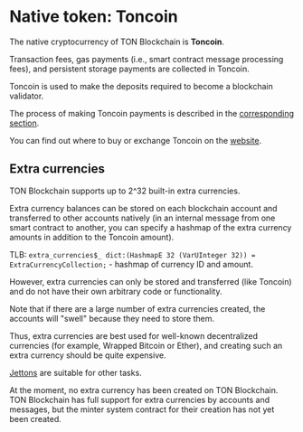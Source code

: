 # Native token: Toncoin

The native cryptocurrency of TON Blockchain is **Toncoin**.

Transaction fees, gas payments (i.e., smart contract message processing fees), and persistent storage payments are collected in Toncoin.

Toncoin is used to make the deposits required to become a blockchain validator.

The process of making Toncoin payments is described in the [corresponding section](/v3/guidelines/dapps/asset-processing/payments-processing).

You can find out where to buy or exchange Toncoin on the [website](https://ton.org/coin).

## Extra currencies

TON Blockchain supports up to 2^32 built-in extra currencies. 

Extra currency balances can be stored on each blockchain account and transferred to other accounts natively (in an internal message from one smart contract to another, you can specify a hashmap of the extra currency amounts in addition to the Toncoin amount).

TLB: `extra_currencies$_ dict:(HashmapE 32 (VarUInteger 32)) = ExtraCurrencyCollection;` - hashmap of currency ID and amount.

However, extra currencies can only be stored and transferred (like Toncoin) and do not have their own arbitrary code or functionality.

Note that if there are a large number of extra currencies created, the accounts will "swell" because they need to store them.

Thus, extra currencies are best used for well-known decentralized currencies (for example, Wrapped Bitcoin or Ether), and creating such an extra currency should be quite expensive.

[Jettons](/v3/documentation/dapps/defi/tokens#jettons-fungible-tokens) are suitable for other tasks.

At the moment, no extra currency has been created on TON Blockchain. TON Blockchain has full support for extra currencies by accounts and messages, but the minter system contract for their creation has not yet been created. 
